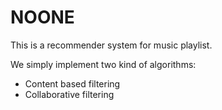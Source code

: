 # NOONE
This is a recommender system for music playlist.

We simply implement two kind of algorithms:
* Content based filtering
* Collaborative filtering
